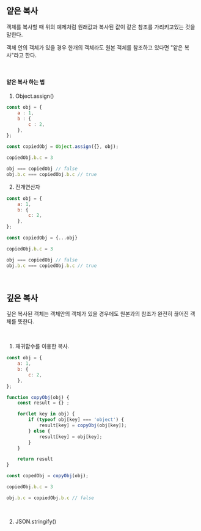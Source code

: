 ## 얕은 복사

객체를 복사할 때 위의 예제처럼 원래값과 복사된 값이 같은 참조를 가리키고있는 것을 말한다.

객체 안의 객체가 있을 경우 한개의 객체라도 원본 객체를 참조하고 있다면 "얕은 복사"라고 한다.


<br>

#### 얕은 복사 하는 법

1. Object.assign()

```js
const obj = {
    a : 1,
    b : {
        c : 2,
    },
};

const copiedObj = Object.assign({}, obj);

copiedObj.b.c = 3

obj === copiedObj // false
obj.b.c === copiedObj.b.c // true
```

2. 전개연산자

```js
const obj = {
    a: 1,
    b: {
        c: 2,
    },
};

const copiedObj = {...obj}

copiedObj.b.c = 3

obj === copiedObj // false
obj.b.c === copiedObj.b.c // true
```




<br>


## 깊은 복사

깊은 복사된 객체는 객체안의 객체가 있을 경우에도 원본과의 참조가 완전히 끊어진 객체를 뜻한다.

<br>

1. 재귀함수를 이용한 복사.

```js
const obj = {
    a: 1,
    b: {
        c: 2,
    },
};

function copyObj(obj) {
    const result = {} ;

    for(let key in obj) {
        if (typeof obj[key] === 'object') {
            result[key] = copyObj(obj[key]);
        } else {
            result[key] = obj[key];
        }
    }

    return result
}

const copedObj = copyObj(obj);

copiedObj.b.c = 3

obj.b.c = copiedObj.b.c // false
```

<br>

2. JSON.stringify()